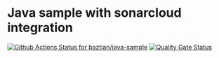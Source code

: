 Java sample with sonarcloud integration
=======================================

[![Github Actions Status for baztian/java-sample](https://github.com/baztian/java-sample/workflows/Build/badge.svg)](https://github.com/baztian/java-sample/actions) [![Quality Gate Status](https://sonarcloud.io/api/project_badges/measure?project=baztian_java-sample&metric=alert_status)](https://sonarcloud.io/dashboard?id=baztian_java-sample)
